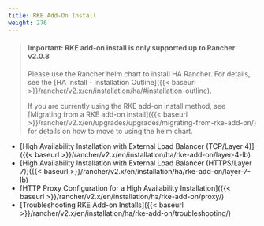 ```yaml
---
title: RKE Add-On Install
weight: 276
---
```


> #### **Important: RKE add-on install is only supported up to Rancher v2.0.8**
>
>Please use the Rancher helm chart to install HA Rancher. For details, see the [HA Install - Installation Outline]({{< baseurl >}}/rancher/v2.x/en/installation/ha/#installation-outline).
>
>If you are currently using the RKE add-on install method, see [Migrating from a RKE add-on install]({{< baseurl >}}/rancher/v2.x/en/upgrades/upgrades/migrating-from-rke-add-on/) for details on how to move to using the helm chart.


* [High Availability Installation with External Load Balancer (TCP/Layer 4)]({{< baseurl >}}/rancher/v2.x/en/installation/ha/rke-add-on/layer-4-lb)
* [High Availability Installation with External Load Balancer (HTTPS/Layer 7)]({{< baseurl >}}/rancher/v2.x/en/installation/ha/rke-add-on/layer-7-lb)
* [HTTP Proxy Configuration for a High Availability Installation]({{< baseurl >}}/rancher/v2.x/en/installation/ha/rke-add-on/proxy/)
* [Troubleshooting RKE Add-on Installs]({{< baseurl >}}/rancher/v2.x/en/installation/ha/rke-add-on/troubleshooting/)
